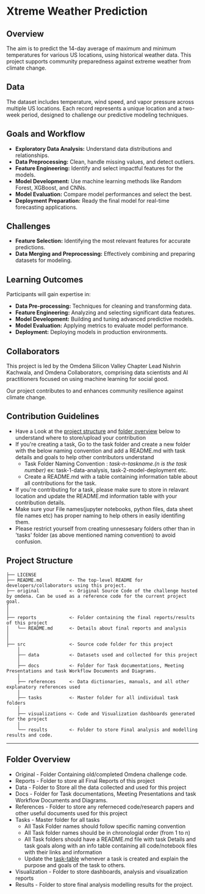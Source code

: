 

# Xtreme Weather Prediction




## Overview
The aim is to predict the 14-day average of maximum and minimum temperatures for various US locations, using historical weather data. This project supports community preparedness against extreme weather from climate change.

## Data
The dataset includes temperature, wind speed, and vapor pressure across multiple US locations. Each record represents a unique location and a two-week period, designed to challenge our predictive modeling techniques.

## Goals and Workflow
- **Exploratory Data Analysis:** Understand data distributions and relationships.
- **Data Preprocessing:** Clean, handle missing values, and detect outliers.
- **Feature Engineering:** Identify and select impactful features for the models.
- **Model Development:** Use machine learning methods like Random Forest, XGBoost, and CNNs.
- **Model Evaluation:** Compare model performances and select the best.
- **Deployment Preparation:** Ready the final model for real-time forecasting applications.

## Challenges
- **Feature Selection:** Identifying the most relevant features for accurate predictions.
- **Data Merging and Preprocessing:** Effectively combining and preparing datasets for modeling.

## Learning Outcomes
Participants will gain expertise in:
- **Data Pre-processing:** Techniques for cleaning and transforming data.
- **Feature Engineering:** Analyzing and selecting significant data features.
- **Model Development:** Building and tuning advanced predictive models.
- **Model Evaluation:** Applying metrics to evaluate model performance.
- **Deployment:** Deploying models in production environments.

## Collaborators
This project is led by the Omdena Silicon Valley Chapter Lead Nishrin Kachwala, and Omdena Collaborators, comprising data scientists and AI practitioners focused on using machine learning for social good.

Our project contributes to and enhances community resilience against climate change.


## Contribution Guidelines
- Have a Look at the [project structure](#project-structure) and [folder overview](#folder-overview) below to understand where to store/upload your contribution
- If you're creating a task, Go to the task folder and create a new folder with the below naming convention and add a README.md with task details and goals to help other contributors understand
    - Task Folder Naming Convention : _task-n-taskname.(n is the task number)_  ex: task-1-data-analysis, task-2-model-deployment etc.
    - Create a README.md with a table containing information table about all contributions for the task.
- If you're contributing for a task, please make sure to store in relavant location and update the README.md information table with your contribution details.
- Make sure your File names(jupyter notebooks, python files, data sheet file names etc) has proper naming to help others in easily identifing them.
- Please restrict yourself from creating unnessesary folders other than in 'tasks' folder (as above mentioned naming convention) to avoid confusion. 

## Project Structure

    ├── LICENSE
    ├── README.md          <- The top-level README for developers/collaborators using this project.
    ├── original           <- Original Source Code of the challenge hosted by omdena. Can be used as a reference code for the current project goal.
    │ 
    │
    ├── reports            <- Folder containing the final reports/results of this project
    │   └── README.md      <- Details about final reports and analysis
    │ 
    │   
    ├── src                <- Source code folder for this project
        │
        ├── data           <- Datasets used and collected for this project
        │   
        ├── docs           <- Folder for Task documentations, Meeting Presentations and task Workflow Documents and Diagrams.
        │
        ├── references     <- Data dictionaries, manuals, and all other explanatory references used 
        │
        ├── tasks          <- Master folder for all individual task folders
        │
        ├── visualizations <- Code and Visualization dashboards generated for the project
        │
        └── results        <- Folder to store Final analysis and modelling results and code.
--------

## Folder Overview

- Original          - Folder Containing old/completed Omdena challenge code.
- Reports           - Folder to store all Final Reports of this project
- Data              - Folder to Store all the data collected and used for this project 
- Docs              - Folder for Task documentations, Meeting Presentations and task Workflow Documents and Diagrams.
- References        - Folder to store any referneced code/research papers and other useful documents used for this project
- Tasks             - Master folder for all tasks
  - All Task Folder names should follow specific naming convention
  - All Task folder names should be in chronologial order (from 1 to n)
  - All Task folders should have a README.md file with task Details and task goals along with an info table containing all code/notebook files with their links and information
  - Update the [task-table](./src/tasks/README.md#task-table) whenever a task is created and explain the purpose and goals of the task to others.
- Visualization     - Folder to store dashboards, analysis and visualization reports
- Results           - Folder to store final analysis modelling results for the project.


